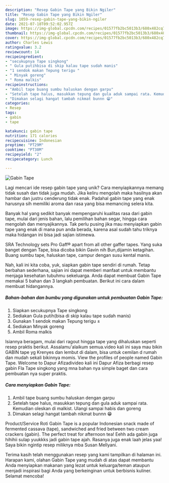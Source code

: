 ```yaml
---
description: "Resep Gabin Tape yang Bikin Ngiler"
title: "Resep Gabin Tape yang Bikin Ngiler"
slug: 1059-resep-gabin-tape-yang-bikin-ngiler
date: 2021-07-18T09:52:02.957Z
image: https://img-global.cpcdn.com/recipes/01577fb2bc5013b3/680x482cq70/gabin-tape-foto-resep-utama.jpg
thumbnail: https://img-global.cpcdn.com/recipes/01577fb2bc5013b3/680x482cq70/gabin-tape-foto-resep-utama.jpg
cover: https://img-global.cpcdn.com/recipes/01577fb2bc5013b3/680x482cq70/gabin-tape-foto-resep-utama.jpg
author: Charles Lewis
ratingvalue: 3.2
reviewcount: 14
recipeingredient:
- "secukupnya Tape singkong"
- " Gula putihbisa di skip kalau tape sudah manis"
- "1 sendok makan Tepung terigu "
- " Minyak goreng"
- " Roma malkis"
recipeinstructions:
- "Ambil tape buang sumbu haluskan dengan garpu"
- "Setelah tape halus, masukkan tepung dan gula aduk sampai rata. Kemudian oleskan di malkist. Ulangi sampai habis dan goreng"
- "Dimakan selagi hangat tambah nikmat bunnn 😁"
categories:
- Resep
tags:
- gabin
- tape

katakunci: gabin tape 
nutrition: 171 calories
recipecuisine: Indonesian
preptime: "PT29M"
cooktime: "PT30M"
recipeyield: "2"
recipecategory: Lunch

---
```



![Gabin Tape](https://img-global.cpcdn.com/recipes/01577fb2bc5013b3/680x482cq70/gabin-tape-foto-resep-utama.jpg)

Lagi mencari ide resep gabin tape yang unik? Cara menyiapkannya memang tidak susah dan tidak juga mudah. Jika keliru mengolah maka hasilnya akan hambar dan justru cenderung tidak enak. Padahal gabin tape yang enak harusnya sih memiliki aroma dan rasa yang bisa memancing selera kita.

Banyak hal yang sedikit banyak mempengaruhi kualitas rasa dari gabin tape, mulai dari jenis bahan, lalu pemilihan bahan segar, hingga cara mengolah dan menyajikannya. Tak perlu pusing jika mau menyiapkan gabin tape yang enak di mana pun anda berada, karena asal sudah tahu triknya maka hidangan ini bisa jadi sajian istimewa.

SRA Technology sets Pro Gaff® apart from all other gaffer tapes. Yang suka banget dengan Tape, bisa dicoba bikin Gavin nih Bun,dijamin ketagihan. Buang sumbu tape, haluskan tape, campur dengan susu kental manis.


Nah, kali ini kita coba, yuk, siapkan gabin tape sendiri di rumah. Tetap berbahan sederhana, sajian ini dapat memberi manfaat untuk membantu menjaga kesehatan tubuhmu sekeluarga. Anda dapat membuat Gabin Tape memakai 5 bahan dan 3 langkah pembuatan. Berikut ini cara dalam membuat hidangannya.

<!--inarticleads1-->

##### Bahan-bahan dan bumbu yang digunakan untuk pembuatan Gabin Tape:

1. Siapkan secukupnya Tape singkong
1. Sediakan  Gula putih(bisa di skip kalau tape sudah manis)
1. Gunakan 1 sendok makan Tepung terigu ±
1. Sediakan  Minyak goreng
1. Ambil  Roma malkis


Isiannya beragam, mulai dari ragout hingga tape yang dihaluskan seperti resep praktis berikut. Assalamu&#39;alaikum semua.video kali ini saya mau bikin GABIN tape yg Krenyes dan lembut di dalam, bisa untuk cemilan d rumah dan mudah sekali bikinnya momis. View the profiles of people named Gabin Tape. Welcome to Dapur Afizadivideo kali ini Dapur Afiza berbagi resep gabin Fla Tape singkong yang mna bahan nya simple baget dan cara pembuatan nya super praktis. 

<!--inarticleads2-->

##### Cara menyiapkan Gabin Tape:

1. Ambil tape buang sumbu haluskan dengan garpu
1. Setelah tape halus, masukkan tepung dan gula aduk sampai rata. Kemudian oleskan di malkist. Ulangi sampai habis dan goreng
1. Dimakan selagi hangat tambah nikmat bunnn 😁


Product/Service Roti Gabin Tape is a popular Indonesian snack made of fermented cassava (tape), sandwiched and fried between two cream crackers (gabin). The perfect treat for afternoon tea! Eehh ada gabin juga hihihii sulap yuukkks jadi gabin tape ajah. Rasanya juga enak laah jelas yaa! Saya bikin ngintip resep miliknya mba Susan Mellyani. 

Terima kasih telah menggunakan resep yang kami tampilkan di halaman ini. Harapan kami, olahan Gabin Tape yang mudah di atas dapat membantu Anda menyiapkan makanan yang lezat untuk keluarga/teman ataupun menjadi inspirasi bagi Anda yang berkeinginan untuk berbisnis kuliner. Selamat mencoba!
